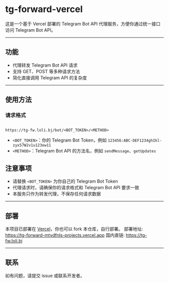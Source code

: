 # tg-forward-vercel

这是一个基于 Vercel 部署的 Telegram Bot API 代理服务，方便你通过统一接口访问 Telegram Bot API。

---

## 功能

- 代理转发 Telegram Bot API 请求
- 支持 GET、POST 等多种请求方法
- 简化直接调用 Telegram API 的复杂度

---

## 使用方法

### 请求格式

```

https://tg-fw.loli.bj/bot/<BOT_TOKEN>/<METHOD>

````

- `<BOT_TOKEN>`：你的 Telegram Bot Token，例如 `123456:ABC-DEF1234ghIkl-zyx57W2v1u123ew11`
- `<METHOD>`：Telegram Bot API 的方法名，例如 `sendMessage`、`getUpdates`

## 注意事项

* 请替换 `<BOT_TOKEN>` 为你自己的 Telegram Bot Token
* 代理请求时，请确保你的请求格式和 Telegram Bot API 要求一致
* 本服务只作为转发代理，不保存任何请求数据

---

## 部署

本项目已部署在 [Vercel](https://vercel.com/)，你也可以 fork 本仓库，自行部署。
部署地址: https://tg-forward-mtydfnls-projects.vercel.app
国内直链: https://tg-fw.loli.bj

---

## 联系

如有问题，请提交 issue 或联系开发者。
